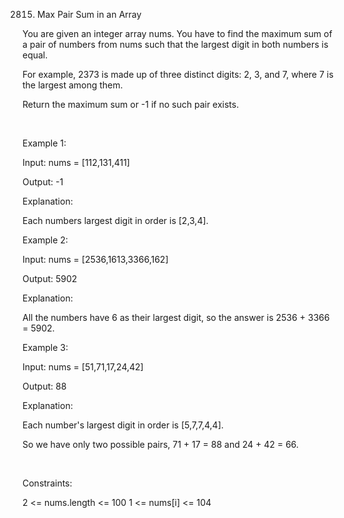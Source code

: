 2815. Max Pair Sum in an Array

You are given an integer array nums. You have to find the maximum sum of a pair of numbers from nums such that the largest digit in both numbers is equal.

For example, 2373 is made up of three distinct digits: 2, 3, and 7, where 7 is the largest among them.

Return the maximum sum or -1 if no such pair exists.

 

Example 1:

Input: nums = [112,131,411]

Output: -1

Explanation:

Each numbers largest digit in order is [2,3,4].

Example 2:

Input: nums = [2536,1613,3366,162]

Output: 5902

Explanation:

All the numbers have 6 as their largest digit, so the answer is 2536 + 3366 = 5902.

Example 3:

Input: nums = [51,71,17,24,42]

Output: 88

Explanation:

Each number's largest digit in order is [5,7,7,4,4].

So we have only two possible pairs, 71 + 17 = 88 and 24 + 42 = 66.

 

Constraints:

2 <= nums.length <= 100
1 <= nums[i] <= 104